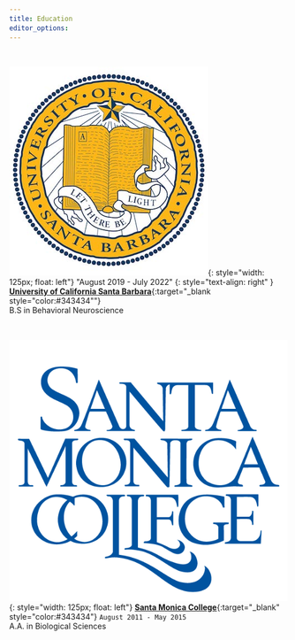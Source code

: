 ```yaml
---
title: Education
editor_options: 
---
```


<br>

![](/images/UCSB_seal.jpg){: style="width: 125px; float: left"}
"August 2019 - July 2022"
{: style="text-align: right" }
[**University of California Santa Barbara**](https://www.ucsb.edu/){:target="\_blank style="color:#343434""}
 <br/>B.S in Behavioral Neuroscience
 
 <br>
 
![](/images/SMC_seal.png){: style="width: 125px; float: left"}
[**Santa Monica College**](https://www.smc.edu/){:target="\_blank" style="color:#343434"} 
`August 2011 - May 2015` <br/> A.A. in Biological Sciences
